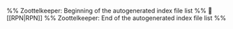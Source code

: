 %% Zoottelkeeper: Beginning of the autogenerated index file list  %%
📄 [[RPN|RPN]]
%% Zoottelkeeper: End of the autogenerated index file list  %%
